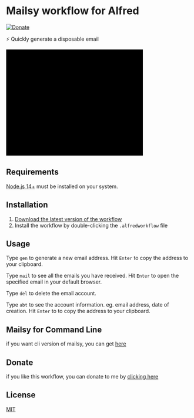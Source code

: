 # Mailsy workflow for Alfred 
[![Donate](https://img.shields.io/badge/Donate-PayPal-purple.svg)](https://www.paypal.me/BalliAsghar)

⚡️ Quickly generate a disposable email

![Screenshot](mailsy.gif)

## Requirements

[Node.js 14+](https://nodejs.org) must be installed on your system.

## Installation

1. [Download the latest version of the workflow](https://github.com/BalliAsghar/mailsy-alfred/releases/download/2.0.0/Mailsy.alfredworkflow)
2. Install the workflow by double-clicking the `.alfredworkflow` file

## Usage

Type `gen` to generate a new email address. Hit `Enter` to copy the address to your clipboard.

Type `mail` to see all the emails you have received. Hit `Enter` to open the specified email in your default browser.

Type `del` to delete the email account.

Type `abt` to see the account information. eg. email address, date of creation. Hit `Enter` to to copy the address to your clipboard.

## Mailsy for Command Line

if you want cli version of mailsy, you can get [here](https://github.com/BalliAsghar/Mailsy)

## Donate

if you like this workflow, you can donate to me by [clicking here](https://www.paypal.me/BalliAsghar)

## License

[MIT](https://choosealicense.com/licenses/mit/)
